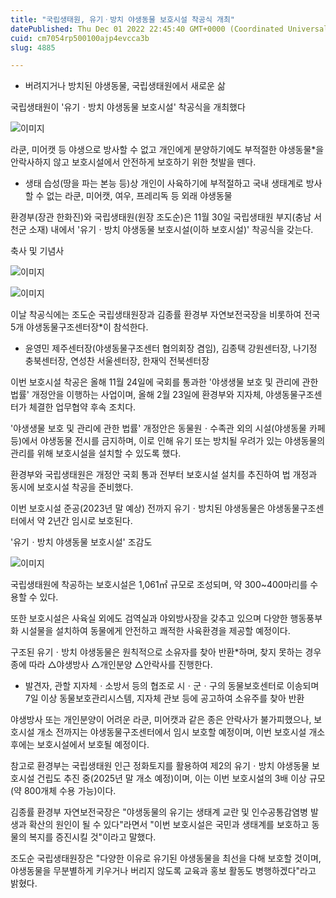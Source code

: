 ```yaml
---
title: "국립생태원, 유기ㆍ방치 야생동물 보호시설 착공식 개최"
datePublished: Thu Dec 01 2022 22:45:40 GMT+0000 (Coordinated Universal Time)
cuid: cm7054rp500100ajp4evcca3b
slug: 4885

---
```



- 버려지거나 방치된 야생동물, 국립생태원에서 새로운 삶

국립생태원이 '유기ㆍ방치 야생동물 보호시설' 착공식을 개최했다

![이미지](https://cdn.hashnode.com/res/hashnode/image/upload/v1739257698845/fcb4ae91-4974-41e5-abe8-1f2a92929b2a.jpeg)

라쿤, 미어캣 등 야생으로 방사할 수 없고 개인에게 분양하기에도 부적절한 야생동물*을 안락사하지 않고 보호시설에서 안전하게 보호하기 위한 첫발을 뗀다.

* 생태 습성(땅을 파는 본능 등)상 개인이 사육하기에 부적절하고 국내 생태계로 방사할 수 없는 라쿤, 미어캣, 여우, 프레리독 등 외래 야생동물

환경부(장관 한화진)와 국립생태원(원장 조도순)은 11월 30일 국립생태원 부지(충남 서천군 소재) 내에서 '유기ㆍ방치 야생동물 보호시설(이하 보호시설)' 착공식을 갖는다.

축사 및 기념사

![이미지](https://cdn.hashnode.com/res/hashnode/image/upload/v1739257700889/53d91ffe-0013-430f-9707-098fe41a6565.jpeg)

![이미지](https://cdn.hashnode.com/res/hashnode/image/upload/v1739257703086/c1c9bbb9-85a4-4a5a-8311-352d0cc23b97.jpeg)

이날 착공식에는 조도순 국립생태원장과 김종률 환경부 자연보전국장을 비롯하여 전국 5개 야생동물구조센터장*이 참석한다.

* 윤영민 제주센터장(야생동물구조센터 협의회장 겸임), 김종택 강원센터장, 나기정 충북센터장, 연성찬 서울센터장, 한재익 전북센터장

이번 보호시설 착공은 올해 11월 24일에 국회를 통과한 '야생생물 보호 및 관리에 관한 법률' 개정안을 이행하는 사업이며, 올해 2월 23일에 환경부와 지자체, 야생동물구조센터가 체결한 업무협약 후속 조치다.

'야생생물 보호 및 관리에 관한 법률' 개정안은 동물원ㆍ수족관 외의 시설(야생동물 카페 등)에서 야생동물 전시를 금지하며, 이로 인해 유기 또는 방치될 우려가 있는 야생동물의 관리를 위해 보호시설을 설치할 수 있도록 했다.

환경부와 국립생태원은 개정안 국회 통과 전부터 보호시설 설치를 추진하여 법 개정과 동시에 보호시설 착공을 준비했다.

이번 보호시설 준공(2023년 말 예상) 전까지 유기ㆍ방치된 야생동물은 야생동물구조센터에서 약 2년간 임시로 보호된다.

'유기ㆍ방치 야생동물 보호시설' 조감도

![이미지](https://cdn.hashnode.com/res/hashnode/image/upload/v1739257705189/cc7fd3c0-7d44-4940-8527-1f8d2d2249fb.png)

국립생태원에 착공하는 보호시설은 1,061㎡ 규모로 조성되며, 약 300~400마리를 수용할 수 있다.

또한 보호시설은 사육실 외에도 검역실과 야외방사장을 갖추고 있으며 다양한 행동풍부화 시설물을 설치하여 동물에게 안전하고 쾌적한 사육환경을 제공할 예정이다.

구조된 유기ㆍ방치 야생동물은 원칙적으로 소유자를 찾아 반환*하며, 찾지 못하는 경우 종에 따라 △야생방사 △개인분양 △안락사를 진행한다.

* 발견자, 관할 지자체ㆍ소방서 등의 협조로 시ㆍ군ㆍ구의 동물보호센터로 이송되며 7일 이상 동물보호관리시스템, 지자체 관보 등에 공고하여 소유주를 찾아 반환

야생방사 또는 개인분양이 어려운 라쿤, 미어캣과 같은 종은 안락사가 불가피했으나, 보호시설 개소 전까지는 야생동물구조센터에서 임시 보호할 예정이며, 이번 보호시설 개소 후에는 보호시설에서 보호될 예정이다.

참고로 환경부는 국립생태원 인근 정화토지를 활용하여 제2의 유기ㆍ방치 야생동물 보호시설 건립도 추진 중(2025년 말 개소 예정)이며, 이는 이번 보호시설의 3배 이상 규모(약 800개체 수용 가능)이다.

김종률 환경부 자연보전국장은 "야생동물의 유기는 생태계 교란 및 인수공통감염병 발생과 확산의 원인이 될 수 있다"라면서 "이번 보호시설은 국민과 생태계를 보호하고 동물의 복지를 증진시킬 것"이라고 말했다.

조도순 국립생태원장은 "다양한 이유로 유기된 야생동물을 최선을 다해 보호할 것이며, 야생동물을 무분별하게 키우거나 버리지 않도록 교육과 홍보 활동도 병행하겠다"라고 밝혔다.